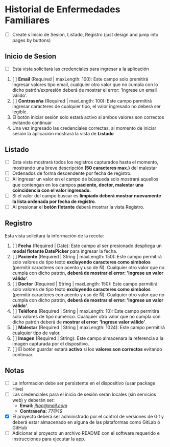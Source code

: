 # Historial de Enfermedades Familiares

- [ ] Create s Inicio de Sesion, Listado, Registro (just design and jump into pages by buttons)

## Inicio de Sesion 
 - [ ] Esta vista solicitará las credenciales para ingresar a la aplicación
  1. [ ] **Email** (Required | maxLength: 100): Este campo solo premitirá ingresar valores tipo email, cualquier otro valor que no cumpla con lo dicho patrón/expresión deberá de mostrar el error: 'Ingrese un email válido'.
  2. [ ] **Contraseña** (Required | maxLength: 100): Este campo permitirá ingresar caracteres de cualquier tipo, el valor ingresado no deberá ser legible.
  3. El botón iniciar sesión solo estará activo si ambos valores son correctos evitando continuar
  4. Una vez ingresado las credenciales correctas, al momento de iniciar sesión la aplicación mostrará la vista de **Listado**  

## Listado 

- [ ] Esta vista mostrará todos los registros capturados hasta el momento, mostrando una breve descripción **(50 caracteres max.)** del malestar 
- [ ] Ordenados de forma descendente por fecha de registro.
- [ ] Al ingresar un valor en el campo de búsqueda solo mostrará aquellos que contengan en los campos **paciente, doctor, malestar una coincidencia con el valor ingresado.**
- [ ] Si el valor del campo buscar es **limpiado deberá mostrar nuevamente la lista ordenada por fecha de registro**.
- [ ] Al presionar el **botón flotante** deberá mostrar la vista Registro.

## Registro

Esta vista solicitará la información de la receta: 

1. [ ] **Fecha** (Required | Date): Este campo al ser presionado despliega un **modal flotante DatePicker** para ingresar la fecha.
2. [ ] **Paciente** (Required | String | maxLength: 150): Este campo permitirá solo valores de tipo texto **excluyendo caracteres como simbolos** (permitir caracteres con acento y uso de Ñ). Cualquier otro valor que no cumpla con dicho patrón, **deberá de mostrar el error: 'Ingrese un valor válido'**.
3. [ ] **Doctor** (Required | String | maxLength: 150): Este campo permitirá solo valores de tipo texto **excluyendo caracteres como simbolos** (permitir caracteres con acento y uso de Ñ). Cualquier otro valor que no cumpla con dicho patrón, **deberá de mostrar el error: 'Ingrese un valor válido'**.
4. [ ] **Teléfono** (Required | String | maxLength: 10): Este campo permitira solo valores de tipo numérico. Cualquier otro valor que no cumpla con dicho patrón deberá de **mostrar el error: 'Ingrese valor válido'**.
5. [ ] **Malestar** (Required | String | maxLength: 1024): Este campo permitirá cualquier tipo de valor.
6. [ ] **Imagen** (Required | String): Este campo almacenara la referencia a la imagen capturada por el dispositivo.
7. [ ] El botón guardar estará **activo** si los **valores son correctos** evitando continuar.

## Notas

- [ ] La informacion debe ser persistente en el dispositivo (usar package Hive)
- [ ] Las credenciales para el inicio de sesión serán locales (sin servicios web) y deberán ser:
  - **Email:** *jhon@mail.com*
  - **Contraseña:** *77@1$*
- [x] El proyecto deberá ser administrado por el control de versiones de Git y deberá estar almacenado en alguna de las plataformas como GitLab ó GitHub
- [ ] Adicionar al proyecto un archivo README con el software requerido e instrucciones para ejecutar la app.
